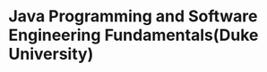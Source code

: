 <h1><a=href"https://www.coursera.org/specializations/java-programming">Java Programming and Software Engineering Fundamentals(Duke University)</a></h1>
